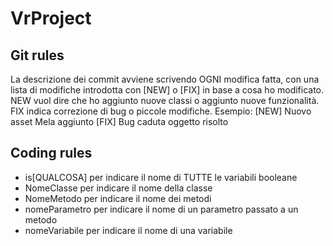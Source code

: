 # VrProject

## Git rules
La descrizione dei commit avviene scrivendo OGNI modifica fatta, con una lista di modifiche introdotta con [NEW] o [FIX] in base a cosa ho modificato. NEW vuol dire che ho aggiunto nuove classi o aggiunto nuove funzionalità. FIX indica correzione di bug o piccole modifiche.
Esempio: 
[NEW] Nuovo asset Mela aggiunto
[FIX] Bug caduta oggetto risolto

## Coding rules
- is[QUALCOSA] per indicare il nome di TUTTE le variabili booleane
- NomeClasse per indicare il nome della classe
- NomeMetodo per indicare il nome dei metodi
- nomeParametro per indicare il nome di un parametro passato a un metodo
- nomeVariabile per indicare il nome di una variabile
